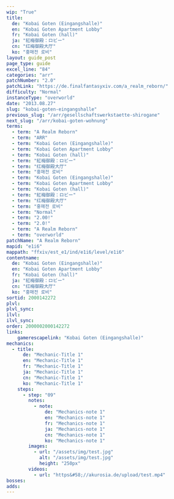```yaml
---
wip: "True"
title:
  de: "Kobai Goten (Eingangshalle)"
  en: "Kobai Goten Apartment Lobby"
  fr: "Kobai Goten (hall)"
  ja: "紅梅御殿：ロビー"
  cn: "红梅御殿大厅"
  ko: "홍매전 로비"
layout: guide_post
page_type: guide
excel_line: "84"
categories: "arr"
patchNumber: "2.0"
patchLink: "https://de.finalfantasyxiv.com/a_realm_reborn/"
difficulty: "Normal"
instanceType: "overworld"
date: "2013.08.27"
slug: "kobai-goten-eingangshalle"
previous_slug: "/arr/gesellschaftswerkstaette-shirogane"
next_slug: "/arr/kobai-goten-wohnung"
terms:
  - term: "A Realm Reborn"
  - term: "ARR"
  - term: "Kobai Goten (Eingangshalle)"
  - term: "Kobai Goten Apartment Lobby"
  - term: "Kobai Goten (hall)"
  - term: "紅梅御殿：ロビー"
  - term: "红梅御殿大厅"
  - term: "홍매전 로비"
  - term: "Kobai Goten (Eingangshalle)"
  - term: "Kobai Goten Apartment Lobby"
  - term: "Kobai Goten (hall)"
  - term: "紅梅御殿：ロビー"
  - term: "红梅御殿大厅"
  - term: "홍매전 로비"
  - term: "Normal"
  - term: "2.00!"
  - term: "2.0!"
  - term: "A Realm Reborn"
  - term: "overworld"
patchName: "A Realm Reborn"
mapid: "e1i6"
mappath: "ffxiv/est_e1/ind/e1i6/level/e1i6"
contentname:
  de: "Kobai Goten (Eingangshalle)"
  en: "Kobai Goten Apartment Lobby"
  fr: "Kobai Goten (hall)"
  ja: "紅梅御殿：ロビー"
  cn: "红梅御殿大厅"
  ko: "홍매전 로비"
sortid: 2000142272
plvl: 
plvl_sync: 
ilvl: 
ilvl_sync: 
order: 2000002000142272
links:
    gamerescapelink: "Kobai Goten (Eingangshalle)"
mechanics:
  - title:
      de: "Mechanic-Title 1"
      en: "Mechanic-Title 1"
      fr: "Mechanic-Title 1"
      ja: "Mechanic-Title 1"
      cn: "Mechanic-Title 1"
      ko: "Mechanic-Title 1"
    steps:
      - step: "09"
        notes:
          - note:
              de: "Mechanics-note 1"
              en: "Mechanics-note 1"
              fr: "Mechanics-note 1"
              ja: "Mechanics-note 1"
              cn: "Mechanics-note 1"
              ko: "Mechanics-note 1"
        images:
          - url: "/assets/img/test.jpg"
            alt: "/assets/img/test.jpg"
            height: "250px"
        videos:
          - url: "https&#58;//akurosia.de/upload/test.mp4"
bosses:
adds:
---
```

